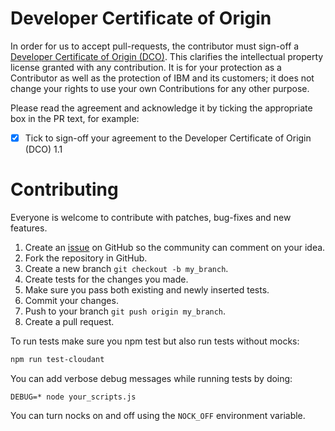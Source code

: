 # Developer Certificate of Origin

In order for us to accept pull-requests, the contributor must sign-off a
[Developer Certificate of Origin (DCO)](DCO1.1.txt). This clarifies the
intellectual property license granted with any contribution. It is for your
protection as a Contributor as well as the protection of IBM and its customers;
it does not change your rights to use your own Contributions for any other
purpose.

Please read the agreement and acknowledge it by ticking the appropriate box in
the PR text, for example:

- [x] Tick to sign-off your agreement to the Developer Certificate of Origin (DCO) 1.1

# Contributing

Everyone is welcome to contribute with patches, bug-fixes and new features.

1. Create an [issue](http://github.com/cloudant/nodejs-cloudant/issues) on GitHub so the community can comment on your idea.
2. Fork the repository in GitHub.
3. Create a new branch `git checkout -b my_branch`.
4. Create tests for the changes you made.
5. Make sure you pass both existing and newly inserted tests.
6. Commit your changes.
7. Push to your branch `git push origin my_branch`.
8. Create a pull request.

To run tests make sure you npm test but also run tests without mocks:

``` sh
npm run test-cloudant
```

You can add verbose debug messages while running tests by doing:

```
DEBUG=* node your_scripts.js
```

You can turn nocks on and off using the `NOCK_OFF` environment variable.

